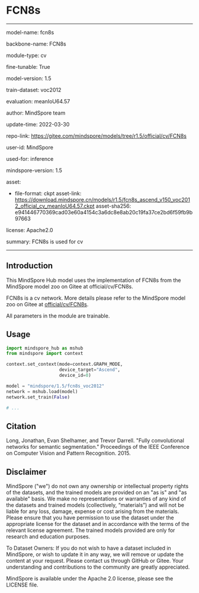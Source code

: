 # FCN8s

---

model-name: fcn8s

backbone-name: FCN8s

module-type: cv

fine-tunable: True

model-version: 1.5

train-dataset: voc2012

evaluation: meanIoU64.57

author: MindSpore team

update-time: 2022-03-30

repo-link: <https://gitee.com/mindspore/models/tree/r1.5/official/cv/FCN8s>

user-id: MindSpore

used-for: inference

mindspore-version: 1.5

asset:

-
    file-format: ckpt
    asset-link: <https://download.mindspore.cn/models/r1.5/fcn8s_ascend_v150_voc2012_official_cv_meanIoU64.57.ckpt>
    asset-sha256: e941446770369cad03e60a4154c3a6dc8e8ab20c19fa37ce2bd6f59fb9b97663

license: Apache2.0

summary: FCN8s is used for cv

---

## Introduction

This MindSpore Hub model uses the implementation of FCN8s from the MindSpore model zoo on Gitee at official/cv/FCN8s.

FCN8s is a cv network. More details please refer to the MindSpore model zoo on Gitee at [official/cv/FCN8s](https://gitee.com/mindspore/models/blob/r1.5/official/cv/FCN8s/README.md).

All parameters in the module are trainable.

## Usage

```python
import mindspore_hub as mshub
from mindspore import context

context.set_context(mode=context.GRAPH_MODE,
                    device_target="Ascend",
                    device_id=0)

model = "mindspore/1.5/fcn8s_voc2012"
network = mshub.load(model)
network.set_train(False)

# ...
```

## Citation

Long, Jonathan, Evan Shelhamer, and Trevor Darrell. "Fully convolutional networks for semantic segmentation." Proceedings of the IEEE Conference on Computer Vision and Pattern Recognition. 2015.

## Disclaimer

MindSpore ("we") do not own any ownership or intellectual property rights of the datasets, and the trained models are provided on an "as is" and "as available" basis. We make no representations or warranties of any kind of the datasets and trained models (collectively, “materials”) and will not be liable for any loss, damage, expense or cost arising from the materials. Please ensure that you have permission to use the dataset under the appropriate license for the dataset and in accordance with the terms of the relevant license agreement. The trained models provided are only for research and education purposes.

To Dataset Owners: If you do not wish to have a dataset included in MindSpore, or wish to update it in any way, we will remove or update the content at your request. Please contact us through GitHub or Gitee. Your understanding and contributions to the community are greatly appreciated.

MindSpore is available under the Apache 2.0 license, please see the LICENSE file.
